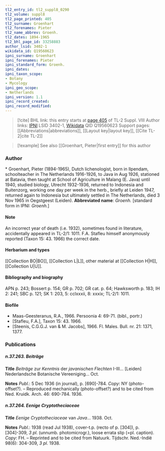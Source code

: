 ```yaml
---
tl2_entry_id: tl2_suppl8_0290
tl2_volume: suppl8
tl2_page_printed: 405
tl2_surname: Groenhart
tl2_forenames: Pieter
tl2_name_abbrev: Groenh.
tl2_dates: 1894-1965
tl2_bhl_page_id: 33258883
author_lsid: 3402-1
wikidata_id: Q19560623
ipni_surname: Groenhart
ipni_forenames: Pieter
ipni_standard_form: Groenh.
ipni_dates: 
ipni_taxon_scope: 
- Botany
- Mycology
ipni_geo_scope: 
- Netherlands
ipni_version: 1.1
ipni_record_created: 
ipni_record_modified:
---
```


> [!cite] BHL link: this entry starts at [page 405](https://www.biodiversitylibrary.org/page/33258883) of TL-2 Suppl. VIII
> Author links: [IPNI](https://www.ipni.org/a/3402-1) LSID 3402-1, [Wikidata](https://www.wikidata.org/wiki/Q19560623) QID Q19560623
> Support pages: [[Abbreviations|abbreviations]], [[Layout key|layout key]], [[Cite TL-2|cite TL-2]]

> [!example] See also [[Groenhart, Pieter|first entry]] for this author

### Author

\* Groenhart, Pieter (1894-1965), Dutch lichenologist, born in Ilpendam, schoolteacher in The Netherlands 1916-1926, to Java in Aug 1926, stationed at Batavia, then taught at School of Agriculture in Malang (E. Java) until 1940, studied biology, Utrecht 1932-1936, returned to Indonesia and Buitenzorg, working one day per week in the herb., briefly at Leiden 1947, returned again to Indonesia but ultimately settled in The Netherlands, died 3 Nov 1965 in Oegstgeest (Leiden). 
**Abbreviated name**: *Groenh.* \[standard form in IPNI: *Groenh.*\]

#### Note

An incorrect year of death (i.e. 1932), sometimes found in literature, accidentally appeared in TL-2/1: 1011. F.A. Stafleu himself anonymously reported (Taxon 15: 43. 1966) the correct date.

#### Herbarium and types

[[Collection BO|BO]], [[Collection L|L]], other material at [[Collection H|H]], [[Collection U|U]].

#### Bibliography and biography

APN p. 243; Bossert p. 154; GR p. 702; GR cat. p. 64; Hawksworth p. 183; IH 2: 241; SBC p. 121; SK 1: 203, 5: cclxxxii, 8: xxxix; TL-2/1: 1011.

#### Biofile

- Maas-Geesteranus, R.A., 1966. Persoonia 4: 69-71. (bibl., portr.)
- \[Stafleu, F.A.\], Taxon 15: 43. 1966.
- \[Steenis, C.G.G.J. van & M. Jacobs\], 1966. Fl. Males. Bull. nr. 21: 1371, 1377.

### Publications

##### n.37.263. Beiträge

**Title**
*Beiträge* zur *Kenntnis* der *javanischen Flechten* I-III... \[Leiden\] Nederlandsche Botanische Vereeniging... Oct.

**Notes**
*Publ*.: 5 Dec 1936 (in journal), p. \[690\]-784. *Copy*: NY (photo-offset?). – Reproduced mechanically (photo-offset?) and to be cited from Ned. Kruidk. Arch. 46: 690-784. 1936.

##### n.37.264. Eenige Cryptotheciaceae

**Title**
*Eenige Cryptotheciaceae* van *Java*... 1938. Oct.

**Notes**
*Publ*.: 1938 (read Jul 1938), cover-t.p. (recto of p. \[304\]), p. \[304\]-309, *3 pl*. (unnumb. photomicrogr.), loose errata slip (=pl. caption). *Copy*: FH. – Reprinted and to be cited from Natuurk. Tijdschr. Ned.-Indië 98(6): 304-309, *3 pl*. 1938.

